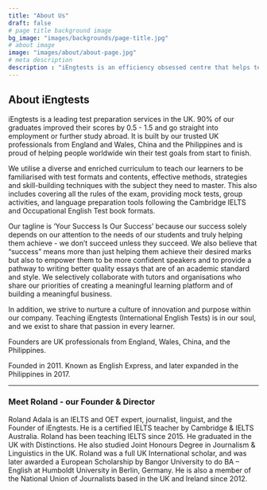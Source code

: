 ```yaml
---
title: "About Us"
draft: false
# page title background image
bg_image: "images/backgrounds/page-title.jpg"
# about image
image: "images/about/about-page.jpg"
# meta description
description : "iEngtests is an efficiency obsessed centre that helps test takers save time on test preparation while increasing results."
---
```


## About iEngtests

iEngtests is a leading test preparation services in the UK. 90% of our graduates improved their scores by 0.5 - 1.5 and go straight into employment or further study abroad. It is built by our trusted UK professionals from England and Wales, China and the Philippines and is proud of helping people worldwide win their test goals from start to finish.

We utilise a diverse and enriched curriculum to teach our learners to be familiarised with test formats and contents, effective methods, strategies and skill-building techniques with the subject they need to master. This also includes covering all the rules of the exam, providing mock tests, group activities, and language preparation tools following the Cambridge IELTS and Occupational English Test book formats.

Our tagline is ‘Your Success Is Our Success’ because our success solely depends on our attention to the needs of our students and truly helping them achieve - we don’t succeed unless they succeed. We also believe that “success” means more than just helping them achieve their desired marks but also to empower them to be more confident speakers and to provide a pathway to writing better quality essays that are of an academic standard and style. We selectively collaborate with tutors and organisations who share our priorities of creating a meaningful learning platform and of building a meaningful business. 

In addition, we strive to nurture a culture of innovation and purpose within our company. Teaching iEngtests (International English Tests) is in our soul, and we exist to share that passion in every learner. 

Founders are UK professionals from England, Wales, China, and the Philippines.

Founded in 2011. Known as English Express, and later expanded in the Philippines in 2017.

________________________________________
### Meet Roland - our Founder & Director

Roland Adala is an IELTS and OET expert, journalist, linguist, and the Founder of iEngtests. He is a certified IELTS teacher by Cambridge & IELTS Australia. Roland has been teaching IELTS since 2015. He graduated in the UK with Distinctions. He also studied Joint Honours Degree in Journalism & Linguistics in the UK. Roland was a full UK International scholar, and was later awarded a European Scholarship by Bangor University to do BA – English at Humboldt University in Berlin, Germany. He is also a member of the National Union of Journalists based in the UK and Ireland since 2012.